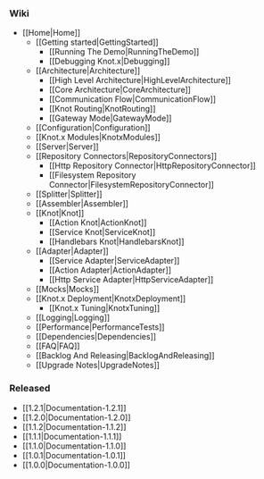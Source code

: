 ### Wiki
* [[Home|Home]]
  * [[Getting started|GettingStarted]]
    * [[Running The Demo|RunningTheDemo]]
    * [[Debugging Knot.x|Debugging]]
  * [[Architecture|Architecture]]
    * [[High Level Architecture|HighLevelArchitecture]]
    * [[Core Architecture|CoreArchitecture]]
    * [[Communication Flow|CommunicationFlow]]
    * [[Knot Routing|KnotRouting]]
    * [[Gateway Mode|GatewayMode]]
  * [[Configuration|Configuration]]
  * [[Knot.x Modules|KnotxModules]]
  * [[Server|Server]]
  * [[Repository Connectors|RepositoryConnectors]]
    * [[Http Repository Connector|HttpRepositoryConnector]]
    * [[Filesystem Repository Connector|FilesystemRepositoryConnector]]
  * [[Splitter|Splitter]]
  * [[Assembler|Assembler]]
  * [[Knot|Knot]]
    * [[Action Knot|ActionKnot]]
    * [[Service Knot|ServiceKnot]]
    * [[Handlebars Knot|HandlebarsKnot]]
  * [[Adapter|Adapter]]
    * [[Service Adapter|ServiceAdapter]]
    * [[Action Adapter|ActionAdapter]]
    * [[Http Service Adapter|HttpServiceAdapter]]
  * [[Mocks|Mocks]]
  * [[Knot.x Deployment|KnotxDeployment]]
    * [[Knot.x Tuning|KnotxTuning]]
  * [[Logging|Logging]]
  * [[Performance|PerformanceTests]]
  * [[Dependencies|Dependencies]]
  * [[FAQ|FAQ]]
  * [[Backlog And Releasing|BacklogAndReleasing]]
  * [[Upgrade Notes|UpgradeNotes]]

### Released
* [[1.2.1|Documentation-1.2.1]]
* [[1.2.0|Documentation-1.2.0]]
* [[1.1.2|Documentation-1.1.2]]
* [[1.1.1|Documentation-1.1.1]]
* [[1.1.0|Documentation-1.1.0]]
* [[1.0.1|Documentation-1.0.1]]
* [[1.0.0|Documentation-1.0.0]]
